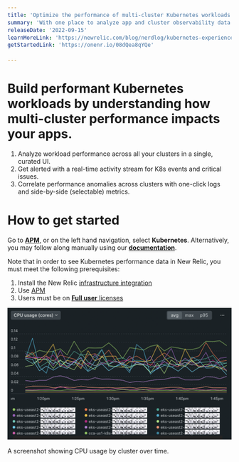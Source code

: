 ```yaml
---
title: 'Optimize the performance of multi-cluster Kubernetes workloads'
summary: 'With one place to analyze app and cluster observability data'
releaseDate: '2022-09-15'
learnMoreLink: 'https://newrelic.com/blog/nerdlog/kubernetes-experience-in-APM' 
getStartedLink: 'https://onenr.io/08dQea8qYQe'

---
```


# Build performant Kubernetes workloads by understanding how multi-cluster performance impacts your apps.

1. Analyze workload performance across all your clusters in a single, curated UI.
2. Get alerted with a real-time activity stream for K8s events and critical issues.
3. Correlate performance anomalies across clusters with one-click logs and side-by-side (selectable) metrics.

# How to get started
Go to [**APM**](https://onenr.io/08dQea8qYQe), or on the left hand navigation, select **Kubernetes**. Alternatively, you may follow along manually using our [**documentation**](https://docs.newrelic.com/docs/apm/apm-ui-pages/monitoring/kubernetes-summary-page/).

Note that in order to see Kubernetes performance data in New Relic, you must meet the following prerequisites:
1. Install the New Relic [infrastructure integration](https://docs.newrelic.com/docs/kubernetes-pixie/kubernetes-integration/installation/install-kubernetes-integration-using-helm/)
2. Use [APM](https://docs.newrelic.com/docs/apm/new-relic-apm/getting-started/introduction-apm/)
3. Users must be on [**Full user** licenses](https://newrelic.com/pricing)

![A screenshot showing CPU usage by cluster over time.](./images/K8s_APM.png "A screenshot showing CPU usage by cluster over time.")

<figcaption>A screenshot showing CPU usage by cluster over time.</figcaption>